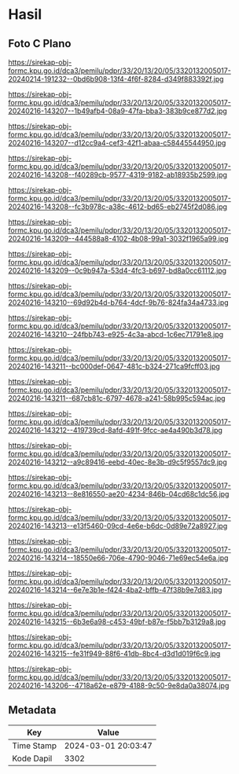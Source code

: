 # Hasil

## Foto C Plano

https://sirekap-obj-formc.kpu.go.id/dca3/pemilu/pdpr/33/20/13/20/05/3320132005017-20240214-191232--0bd6b908-13f4-4f6f-8284-d349f883392f.jpg

https://sirekap-obj-formc.kpu.go.id/dca3/pemilu/pdpr/33/20/13/20/05/3320132005017-20240216-143207--1b49afb4-08a9-47fa-bba3-383b9ce877d2.jpg

https://sirekap-obj-formc.kpu.go.id/dca3/pemilu/pdpr/33/20/13/20/05/3320132005017-20240216-143207--d12cc9a4-cef3-42f1-abaa-c58445544950.jpg

https://sirekap-obj-formc.kpu.go.id/dca3/pemilu/pdpr/33/20/13/20/05/3320132005017-20240216-143208--f40289cb-9577-4319-9182-ab18935b2599.jpg

https://sirekap-obj-formc.kpu.go.id/dca3/pemilu/pdpr/33/20/13/20/05/3320132005017-20240216-143208--fc3b978c-a38c-4612-bd65-eb2745f2d086.jpg

https://sirekap-obj-formc.kpu.go.id/dca3/pemilu/pdpr/33/20/13/20/05/3320132005017-20240216-143209--444588a8-4102-4b08-99a1-3032f1965a99.jpg

https://sirekap-obj-formc.kpu.go.id/dca3/pemilu/pdpr/33/20/13/20/05/3320132005017-20240216-143209--0c9b947a-53d4-4fc3-b697-bd8a0cc61112.jpg

https://sirekap-obj-formc.kpu.go.id/dca3/pemilu/pdpr/33/20/13/20/05/3320132005017-20240216-143210--69d92b4d-b764-4dcf-9b76-824fa34a4733.jpg

https://sirekap-obj-formc.kpu.go.id/dca3/pemilu/pdpr/33/20/13/20/05/3320132005017-20240216-143210--24fbb743-e925-4c3a-abcd-1c6ec71791e8.jpg

https://sirekap-obj-formc.kpu.go.id/dca3/pemilu/pdpr/33/20/13/20/05/3320132005017-20240216-143211--bc000def-0647-481c-b324-271ca9fcff03.jpg

https://sirekap-obj-formc.kpu.go.id/dca3/pemilu/pdpr/33/20/13/20/05/3320132005017-20240216-143211--687cb81c-6797-4678-a241-58b995c594ac.jpg

https://sirekap-obj-formc.kpu.go.id/dca3/pemilu/pdpr/33/20/13/20/05/3320132005017-20240216-143212--419739cd-8afd-491f-9fcc-ae4a490b3d78.jpg

https://sirekap-obj-formc.kpu.go.id/dca3/pemilu/pdpr/33/20/13/20/05/3320132005017-20240216-143212--a9c89416-eebd-40ec-8e3b-d9c5f9557dc9.jpg

https://sirekap-obj-formc.kpu.go.id/dca3/pemilu/pdpr/33/20/13/20/05/3320132005017-20240216-143213--8e816550-ae20-4234-846b-04cd68c1dc56.jpg

https://sirekap-obj-formc.kpu.go.id/dca3/pemilu/pdpr/33/20/13/20/05/3320132005017-20240216-143213--e13f5460-09cd-4e6e-b6dc-0d89e72a8927.jpg

https://sirekap-obj-formc.kpu.go.id/dca3/pemilu/pdpr/33/20/13/20/05/3320132005017-20240216-143214--18550e66-706e-4790-9046-71e69ec54e6a.jpg

https://sirekap-obj-formc.kpu.go.id/dca3/pemilu/pdpr/33/20/13/20/05/3320132005017-20240216-143214--6e7e3b1e-f424-4ba2-bffb-47f38b9e7d83.jpg

https://sirekap-obj-formc.kpu.go.id/dca3/pemilu/pdpr/33/20/13/20/05/3320132005017-20240216-143215--6b3e6a98-c453-49bf-b87e-f5bb7b3129a8.jpg

https://sirekap-obj-formc.kpu.go.id/dca3/pemilu/pdpr/33/20/13/20/05/3320132005017-20240216-143215--fe31f949-88f6-41db-8bc4-d3d1d019f6c9.jpg

https://sirekap-obj-formc.kpu.go.id/dca3/pemilu/pdpr/33/20/13/20/05/3320132005017-20240216-143206--4718a62e-e879-4188-9c50-9e8da0a38074.jpg


## Metadata

| Key        | Value               |
| ---------- | ------------------- |
| Time Stamp | 2024-03-01 20:03:47 |
| Kode Dapil | 3302                |



